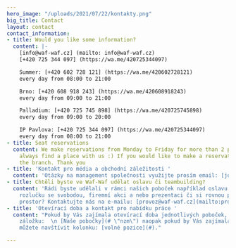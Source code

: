 ```yaml
---
hero_image: "/uploads/2021/07/22/kontakty.png"
big_title: Contact
layout: contact
contact_information:
- title: Would you like some information?
  content: |-
    [info@waf-waf.cz] (mailto: info@waf-waf.cz)
    [+420 725 344 097] (https://wa.me/420725344097)

    Summer: [+420 602 728 121] (https://wa.me/420602728121)
    every day from 08:00 to 21:00

    Brno: [+420 608 918 243] (https://wa.me/420608918243)
    every day from 09:00 to 21:00

    Palladium: [+420 725 745 898] (https://wa.me/420725745898)
    every day from 09:00 to 20:00

    IP Pavlova: [+420 725 344 097] (https://wa.me/420725344097)
    every day from 08:00 to 21:00
- title: Seat reservations
  content: We make reservations from Monday to Friday for more than 2 people who will
    always find a place with us :) If you would like to make a reservation, contact
    the branch. Thank you
- title: 'Kontakt pro média a obchodní záležitosti '
  content: 'Otázky na management společnosti využijte prosím email: [jonas@waf-waf.cz](mailto:jonas@waf-waf.cz)'
- title: Chtěli byste ve Waf-Waf udělat oslavu či teambuilding?
  content: 'Rádi byste udělali v rámci našich poboček například oslavu narozenin,
    rozlučku se svobodou, firemní akci a nebo prezentaci či si rovnou pronajmout celý
    prostor? Kontaktujte nás na e-mailu: [provoz@waf-waf.cz](mailto:provoz@waf-waf.cz)'
- title: 'Otevírací doba a kontakt pro nabídku práce '
  content: "Pokud by Vás zajímala otevírací doba jednotlivých poboček, tak navštivte
    záložku:  \n [Naše pobočky](# \"nzm\") naopak pokud by Vás zajímala práce ve Waf-Waf
    můžete navštívit kolonku: [volné pozice](#)."

---
```

